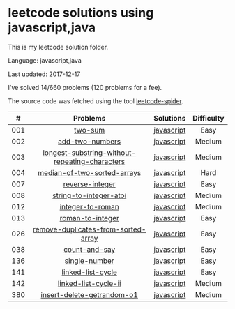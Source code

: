 # leetcode solutions using javascript,java
This is my leetcode solution folder.

Language: javascript,java

Last updated: 2017-12-17

I've solved 14/660 problems (120 problems for a fee).

The source code was fetched using the tool [leetcode-spider](https://github.com/Ma63d/leetcode-spider).

| # | Problems | Solutions | Difficulty |
|:--:|:-----:|:---------:|:----:|
|001|[two-sum](https://leetcode.com/problems/two-sum/)| [javascript](./001.two-sum/two-sum.js)| Easy|
|002|[add-two-numbers](https://leetcode.com/problems/add-two-numbers/)| [javascript](./002.add-two-numbers/add-two-numbers.js)| Medium|
|003|[longest-substring-without-repeating-characters](https://leetcode.com/problems/longest-substring-without-repeating-characters/)| [javascript](./003.longest-substring-without-repeating-characters/longest-substring-without-repeating-characters.js)| Medium|
|004|[median-of-two-sorted-arrays](https://leetcode.com/problems/median-of-two-sorted-arrays/)| [javascript](./004.median-of-two-sorted-arrays/median-of-two-sorted-arrays.js)| Hard|
|007|[reverse-integer](https://leetcode.com/problems/reverse-integer/)| [javascript](./007.reverse-integer/reverse-integer.js)| Easy|
|008|[string-to-integer-atoi](https://leetcode.com/problems/string-to-integer-atoi/)| [javascript](./008.string-to-integer-atoi/string-to-integer-atoi.js)| Medium|
|012|[integer-to-roman](https://leetcode.com/problems/integer-to-roman/)| [javascript](./012.integer-to-roman/integer-to-roman.js)| Medium|
|013|[roman-to-integer](https://leetcode.com/problems/roman-to-integer/)| [javascript](./013.roman-to-integer/roman-to-integer.js)| Easy|
|026|[remove-duplicates-from-sorted-array](https://leetcode.com/problems/remove-duplicates-from-sorted-array/)| [javascript](./026.remove-duplicates-from-sorted-array/remove-duplicates-from-sorted-array.js)| Easy|
|038|[count-and-say](https://leetcode.com/problems/count-and-say/)| [javascript](./038.count-and-say/count-and-say.js)| Easy|
|136|[single-number](https://leetcode.com/problems/single-number/)| [javascript](./136.single-number/single-number.js)| Easy|
|141|[linked-list-cycle](https://leetcode.com/problems/linked-list-cycle/)| [javascript](./141.linked-list-cycle/linked-list-cycle.js)| Easy|
|142|[linked-list-cycle-ii](https://leetcode.com/problems/linked-list-cycle-ii/)| [javascript](./142.linked-list-cycle-ii/linked-list-cycle-ii.js)| Medium|
|380|[insert-delete-getrandom-o1](https://leetcode.com/problems/insert-delete-getrandom-o1/)| [javascript](./380.insert-delete-getrandom-o1/insert-delete-getrandom-o1.js)| Medium|